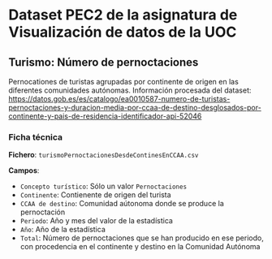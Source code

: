 # Dataset PEC2 de la asignatura de Visualización de datos de la UOC

## Turismo: Número de pernoctaciones

Pernocationes de turistas agrupadas por continente de origen en las diferentes comunidades autónomas. Información procesada del dataset: https://datos.gob.es/es/catalogo/ea0010587-numero-de-turistas-pernoctaciones-y-duracion-media-por-ccaa-de-destino-desglosados-por-continente-y-pais-de-residencia-identificador-api-52046

### Ficha técnica

**Fichero**: `turismoPernoctacionesDesdeContinesEnCCAA.csv`

**Campos**:

 - `Concepto turístico`: Sólo un valor `Pernoctaciones`
 - `Continente`: Contienente de origen del turista
 - `CCAA de destino`: Comunidad aútonoma donde se produce la pernoctación
 - `Periodo`: Año y mes del valor de la estadística
 - `Año`: Año de la estadística
 - `Total`: Número de pernoctaciones que se han producido en ese periodo, con procedencia en el continente y destino en la Comunidad Autónoma
